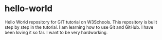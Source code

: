 # hello-world
Hello World repository for GIT tutorial on W3Schools.
This repository is built step by step in the tutorial.
I am learning how to use Git and GitHub.
I have been loving it so far. 
I want to be very hardworking. 
